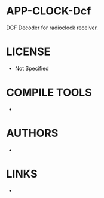 APP-CLOCK-Dcf
=============

DCF Decoder for radioclock receiver.

LICENSE
===============
- Not Specified

COMPILE TOOLS
===============
* 

AUTHORS
===============
* 

LINKS
===============
* 
